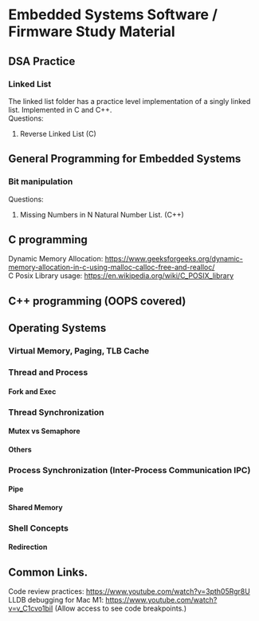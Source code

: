 # Embedded Systems Software / Firmware Study Material

## DSA Practice
### Linked List
The linked list folder has a practice level implementation of a singly linked list. Implemented in C and C++. <br />
Questions:
1. Reverse Linked List (C)

## General Programming for Embedded Systems
### Bit manipulation
Questions:
1. Missing Numbers in N Natural Number List. (C++)

## C programming
Dynamic Memory Allocation: https://www.geeksforgeeks.org/dynamic-memory-allocation-in-c-using-malloc-calloc-free-and-realloc/ <br />
C Posix Library usage: https://en.wikipedia.org/wiki/C_POSIX_library <br />

## C++ programming (OOPS covered)

## Operating Systems
### Virtual Memory, Paging, TLB Cache
### Thread and Process
#### Fork and Exec
### Thread Synchronization
#### Mutex vs Semaphore
#### Others
### Process Synchronization (Inter-Process Communication IPC)
#### Pipe
#### Shared Memory
### Shell Concepts
#### Redirection

## Common Links.
Code review practices: https://www.youtube.com/watch?v=3pth05Rgr8U <br />
LLDB debugging for Mac M1: https://www.youtube.com/watch?v=v_C1cvo1biI (Allow access to see code breakpoints.)